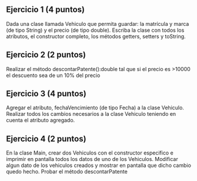 ## Ejercicio 1  (4 puntos)

Dada una clase llamada Vehiculo que permita guardar: la matrícula y  marca (de tipo String) y el precio (de tipo double). Escriba la clase con todos los atributos, el constructor completo, los métodos getters, setters y toString.

## Ejercicio 2  (2 puntos)

Realizar el método descontarPatente():double tal que si el precio es >10000 el descuento sea de un 10% del precio

## Ejercicio 3 (4 puntos)

Agregar el atributo, fechaVencimiento (de tipo Fecha) a la clase Vehiculo.
Realizar todos los cambios necesarios a la clase Vehiculo teniendo en cuenta el atributo agregado.

## Ejercicio 4 (2 puntos)

En la clase Main, crear dos Vehiculos con el constructor especifico e imprimir en pantalla todos los datos de uno de los Vehiculos.
Modificar algun dato de los vehiculos creados y mostrar en pantalla que dicho cambio quedo hecho.
Probar el método descontarPatente 


